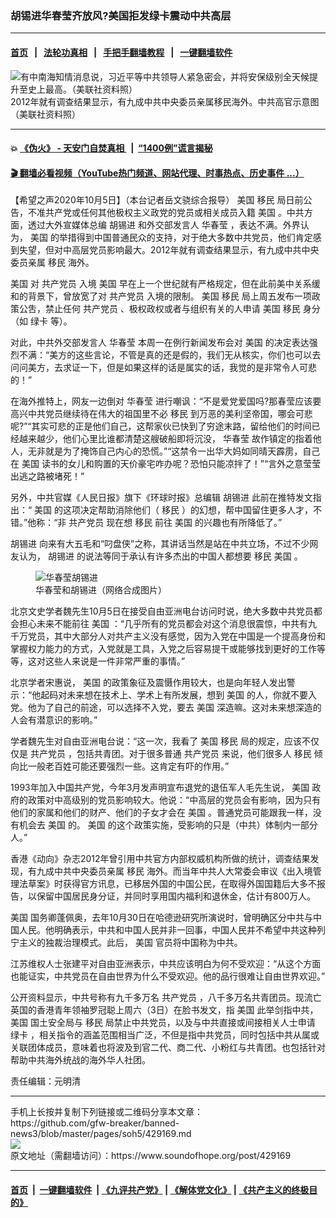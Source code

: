 ### 胡锡进华春莹齐放风?美国拒发绿卡震动中共高层
------------------------

#### [首页](https://github.com/gfw-breaker/banned-news3/blob/master/README.md) &nbsp;&nbsp;|&nbsp;&nbsp; [法轮功真相](https://github.com/begood0513/basic/blob/master/README.md)  &nbsp;&nbsp;|&nbsp;&nbsp; [手把手翻墙教程](https://github.com/gfw-breaker/guides/wiki)  &nbsp;&nbsp;|&nbsp;&nbsp; [一键翻墙软件](https://github.com/gfw-breaker/nogfw/blob/master/README.md)  



<div><img alt="有中南海知情消息说，习近平等中共领导人紧急密会，并将安保级别全天候提升至史上最高。（美联社资料照）" src="https://img.soundofhope.org/2020-01/-20181218164303-2094-large.jpg"/>
<br/><figcaption class="caption">
 2012年就有调查结果显示，有九成中共中央委员亲属移民海外。中共高官示意图（美联社资料照）
</figcaption></div><hr/>

#### 💥 [《伪火》 - 天安门自焚真相 ](http://158.247.195.190:10000/videos/blog/weihuo.html)&nbsp; |&nbsp; [“1400例”谎言揭秘  ](http://158.247.195.190:10000/videos/blog/jiexi1400.html)

#### [ 🎬  翻墙必看视频（YouTube热门频道、网站代理、时事热点、历史事件 ...）](https://github.com/gfw-breaker/links/blob/master/banned.md)

<div><div class="Content__Wrapper sc-1bvya0-0 grZQxZ">
 <p class="meta-top">
  <span class="meta">
   【希望之声2020年10月5日】（本台记者岳文骁综合报导）
  </span>
  <ok href="/term/1045">
   美国
  </ok>
  <ok href="/term/2460">
   移民
  </ok>
  局日前公告，不准共产党或任何其他极权主义政党的党员或相关成员入籍
  <ok href="/term/1045">
   美国
  </ok>
  。中共方面，透过大外宣媒体总编
  <ok href="/term/2347">
   胡锡进
  </ok>
  和外交部发言人
  <ok href="/term/3277">
   华春莹
  </ok>
  ，表达不满。外界认为，
  <ok href="/term/1045">
   美国
  </ok>
  的举措得到中国普通民众的支持，对于绝大多数中共党员，他们肯定感到失望，但对中高层党员影响最大。2012年就有调查结果显示，有九成中共中央委员亲属
  <ok href="/term/2460">
   移民
  </ok>
  海外。
 </p>
 <p>
  <ok href="/term/1045">
   美国
  </ok>
  对
  <ok href="/term/10939">
   共产党员
  </ok>
  入境
  <ok href="/term/1045">
   美国
  </ok>
  早在上一个世纪就有严格规定，但在此前美中关系缓和的背景下，曾放宽了对
  <ok href="/term/10939">
   共产党员
  </ok>
  入境的限制。
  <ok href="/term/1045">
   美国
  </ok>
  <ok href="/term/2460">
   移民
  </ok>
  局上周五发布一项政策公吿，禁止任何
  <ok href="/term/10939">
   共产党员
  </ok>
  、极权政权或者与组织有关的人申请
  <ok href="/term/1045">
   美国
  </ok>
  <ok href="/term/2460">
   移民
  </ok>
  身分（如
  <ok href="/term/2461">
   绿卡
  </ok>
  等）。
 </p>
 <div class="AD_Embed__Wrap-sc-1xslmin-0 igMuqX module desktop">
  <div>
  </div>
 </div>
 <p>
  对此，中共外交部发言人
  <ok href="/term/3277">
   华春莹
  </ok>
  本周一在例行新闻发布会对
  <ok href="/term/1045">
   美国
  </ok>
  的决定表达强烈不满：“美方的这些言论，不管是真的还是假的，我们无从核实，你们也可以去问问美方，去求证一下，但是如果这样的话是属实的话，我觉的是非常令人可悲的！”
 </p>
 <p>
  在海外推特上，网友一边倒对
  <ok href="/term/3277">
   华春莹
  </ok>
  进行嘲讽：“不是爱党爱国吗?那春莹应该要高兴中共党员继续待在伟大的祖国里不必
  <ok href="/term/2460">
   移民
  </ok>
  到万恶的美利坚帝国，哪会可悲呢?”“其实可悲的正是他们自己，这帮家伙已快到了穷途末路，留给他们的时间已经越来越少，他们心里比谁都清楚这艘破船即将沉没，
  <ok href="/term/3277">
   华春莹
  </ok>
  故作镇定的指着他人，无非就是为了掩饰自己内心的恐慌。”“这禁令一出华大妈如同晴天霹雳，自己在
  <ok href="/term/1045">
   美国
  </ok>
  读书的女儿和购置的天价豪宅咋办呢？恐怕只能凉拌了！”“言外之意莹莹出逃之路被堵死！”
 </p>
 <p>
  另外，中共官媒《人民日报》旗下《环球时报》总编辑
  <ok href="/term/2347">
   胡锡进
  </ok>
  此前在推特发文指出：“
  <ok href="/term/1045">
   美国
  </ok>
  的这项决定帮助消除他们（
  <ok href="/term/2460">
   移民
  </ok>
  ）的幻想，帮中国留住更多人才，不错。”他称：“非
  <ok href="/term/10939">
   共产党员
  </ok>
  现在想
  <ok href="/term/2460">
   移民
  </ok>
  前往
  <ok href="/term/1045">
   美国
  </ok>
  的兴趣也有所降低了。”
 </p>
 <p>
  <ok href="/term/2347">
   胡锡进
  </ok>
  向来有大五毛和“叼盘侠”之称，其讲话当然是站在中共立场，不过不少网友认为，
  <ok href="/term/2347">
   胡锡进
  </ok>
  的说法等同于承认有许多杰出的中国人都想要
  <ok href="/term/2460">
   移民
  </ok>
  <ok href="/term/1045">
   美国
  </ok>
  。
 </p>
 <figure class="OImage__StyledFigure-sc-1lfley0-0 hHSfVg">
  <img alt="华春莹胡锡进" src="https://img.soundofhope.org/2020-06/1591017500539.png"/>
  <br/><figcaption>
   华春莹和胡锡进（网络合成图片）
  </figcaption>
 </figure>
 <p>
  北京文史学者魏先生10月5日在接受自由亚洲电台访问时说，绝大多数中共党员都会担心未来不能前往
  <ok href="/term/1045">
   美国
  </ok>
  ：“几乎所有的党员都会对这个消息很震惊，中共有九千万党员，其中大部分人对共产主义没有感觉，因为入党在中国是一个提高身份和掌握权力能力的方式，入党就是工具，入党之后容易提干或能够找到更好的工作等等，这对这些人来说是一件非常严重的事情。”
 </p>
 <p>
  北京学者宋惠说，
  <ok href="/term/1045">
   美国
  </ok>
  的政策象征及震慑作用较大，也是向年轻人发出警示：“他起码对未来想在技术上、学术上有所发展，想到
  <ok href="/term/1045">
   美国
  </ok>
  的人，你就不要入党。他为了自己的前途，可以选择不入党，要去
  <ok href="/term/1045">
   美国
  </ok>
  深造嘛。这对未来想深造的人会有潜意识的影响。”
 </p>
 <p>
  学者魏先生对自由亚洲电台说：“这一次，我看了
  <ok href="/term/1045">
   美国
  </ok>
  <ok href="/term/2460">
   移民
  </ok>
  局的规定，应该不仅仅是
  <ok href="/term/10939">
   共产党员
  </ok>
  ，包括共青团。对于很多普通
  <ok href="/term/10939">
   共产党员
  </ok>
  来说，他们很多人
  <ok href="/term/2460">
   移民
  </ok>
  倾向比一般老百姓可能还要强烈一些。这肯定有吓的作用。”
 </p>
 <p>
  1993年加入中国共产党，今年3月发声明宣布退党的退伍军人毛先生说，
  <ok href="/term/1045">
   美国
  </ok>
  政府的政策对中高级别的党员影响较大。他说：“中高层的党员会有影响，因为只有他们的家属和他们的财产、他们的子女才会在
  <ok href="/term/1045">
   美国
  </ok>
  。普通党员可能跟我一样，没有机会去
  <ok href="/term/1045">
   美国
  </ok>
  的。
  <ok href="/term/1045">
   美国
  </ok>
  的这个政策实施，受影响的只是（中共）体制内一部分人。”
 </p>
 <div class="AD_Embed__Wrap-sc-1xslmin-0 igMuqX module desktop">
  <div>
  </div>
 </div>
 <p>
  香港《动向》杂志2012年曾引用中共官方内部权威机构所做的统计，调查结果发现，有九成中共中央委员亲属
  <ok href="/term/2460">
   移民
  </ok>
  海外。而当年中共人大常委会审议《出入境管理法草案》时获得官方讯息，已移居外国的中国公民，在取得外国国籍后大多不报告，以保留中国居民身分证，并同时享用国内福利和退休金，估计有800万人。
 </p>
 <p>
  <ok href="/term/1045">
   美国
  </ok>
  国务卿蓬佩奥，去年10月30日在哈德逊研究所演说时，曾明确区分中共与中国人民。他明确表示，中共和中国人民并非一回事，中国人民并不希望中共这种列宁主义的独裁治理模式。此后，
  <ok href="/term/1045">
   美国
  </ok>
  官员将中国称为中共。
 </p>
 <p>
  江苏维权人士张建平对自由亚洲表示，中共应该明白为何不受欢迎：“从这个方面也能证实，中共党员在自由世界为什么不受欢迎。他的品行很难让自由世界欢迎。”
 </p>
 <p>
  公开资料显示，中共号称有九千多万名
  <ok href="/term/10939">
   共产党员
  </ok>
  ，八千多万名共青团员。现流亡英国的香港青年领袖罗冠聪上周六（3日）在脸书发文，指
  <ok href="/term/1045">
   美国
  </ok>
  此举剑指中共，
  <ok href="/term/1045">
   美国
  </ok>
  国土安全局与
  <ok href="/term/2460">
   移民
  </ok>
  局禁止中共党员，以及与中共直接或间接相关人士申请
  <ok href="/term/2461">
   绿卡
  </ok>
  ，相关指令的涵盖范围相当广泛，不但是指中共党员，同时包括中共从属或关联团体成员，意味着也将波及到官二代、商二代、小粉红与共青团。也包括针对帮助中共海外统战的海外华人社团。
 </p>
 <p class="meta-btm">
  责任编辑：元明清
 </p>
</div>
</div>
<hr/>
手机上长按并复制下列链接或二维码分享本文章：<br/>
https://github.com/gfw-breaker/banned-news3/blob/master/pages/soh5/429169.md <br/>
<a href='https://github.com/gfw-breaker/banned-news3/blob/master/pages/soh5/429169.md'><img src='https://github.com/gfw-breaker/banned-news3/blob/master/pages/soh5/429169.md.png'/></a> <br/>
原文地址（需翻墙访问）：https://www.soundofhope.org/post/429169


------------------------
#### [首页](https://github.com/gfw-breaker/banned-news3/blob/master/README.md) &nbsp;|&nbsp; [一键翻墙软件](https://github.com/gfw-breaker/nogfw/blob/master/README.md) &nbsp;| [《九评共产党》](https://github.com/gfw-breaker/9ping.md/blob/master/README.md#九评之一评共产党是什么) | [《解体党文化》](https://github.com/gfw-breaker/jtdwh.md/blob/master/README.md) | [《共产主义的终极目的》](https://github.com/gfw-breaker/gczydzjmd.md/blob/master/README.md)


<img src='http://gfw-breaker.win/banned-news3/pages/soh5/429169.md' width='0px' height='0px'/>